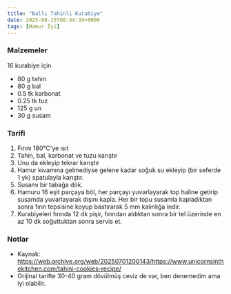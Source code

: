 ```yaml
---
title: "Ballı Tahinli Kurabiye"
date: 2025-08-15T08:44:34+0000
tags: [Hamur İşi]
---
```


### Malzemeler

16 kurabiye için

- 80 g tahin
- 80 g bal
- 0.5 tk karbonat
- 0.25 tk tuz
- 125 g un
- 30 g susam

### Tarifi

1. Fırını 180°C'ye ısıt
1. Tahin, bal, karbonat ve tuzu karıştır
1. Unu da ekleyip tekrar karıştır
1. Hamur kıvamına gelmediyse gelene kadar soğuk su ekleyip (bir seferde 1 yk) spatulayla karıştır.
1. Susamı bir tabağa dök.
1. Hamuru 16 eşit parçaya böl, her parçayı yuvarlayarak top haline getirip susamda yuvarlayarak dışını kapla. Her bir topu susamla kapladıktan sonra fırın tepsisine koyup bastırarak 5 mm kalınlığa indir.
1. Kurabiyeleri fırında 12 dk pişir, fırından aldıktan sonra bir tel üzerinde en az 10 dk soğuttuktan sonra servis et.

### Notlar

- Kaynak: https://web.archive.org/web/20250701200143/https://www.unicornsinthekitchen.com/tahini-cookies-recipe/
- Orijinal tarifte 30-40 gram dövülmüş ceviz de var, ben denemedim ama iyi olabilir.
